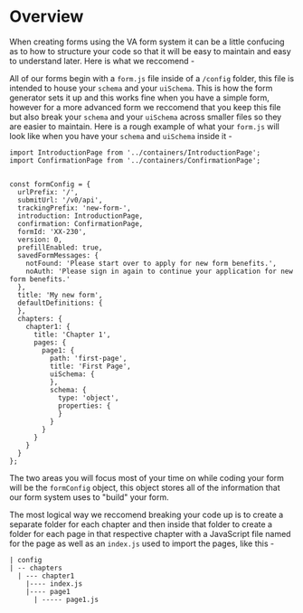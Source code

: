 # Overview

When creating forms using the VA form system it can be a little confucing as to how to structure your code so that it will be easy to maintain and easy to understand later. Here is what we reccomend - 

All of our forms begin with a `form.js` file inside of a `/config` folder, this file is intended to house your `schema` and your `uiSchema`. This is how the form generator sets it up and this works fine when you have a simple form, however for a more advanced form we reccomend that you keep this file but also break your `schema` and your `uiSchema` across smaller files so they are easier to maintain. Here is a rough example of what your `form.js` will look like when you have your `schema` and `uiSchema` inside it -

```
import IntroductionPage from '../containers/IntroductionPage';
import ConfirmationPage from '../containers/ConfirmationPage';


const formConfig = {
  urlPrefix: '/',
  submitUrl: '/v0/api',
  trackingPrefix: 'new-form-',
  introduction: IntroductionPage,
  confirmation: ConfirmationPage,
  formId: 'XX-230',
  version: 0,
  prefillEnabled: true,
  savedFormMessages: {
    notFound: 'Please start over to apply for new form benefits.',
    noAuth: 'Please sign in again to continue your application for new form benefits.'
  },
  title: 'My new form',
  defaultDefinitions: {
  },
  chapters: {
    chapter1: {
      title: 'Chapter 1',
      pages: {
        page1: {
          path: 'first-page',
          title: 'First Page',
          uiSchema: {
          },
          schema: {
            type: 'object',
            properties: {
            }
          }
        }
      }
    }
  }
};
```

The two areas you will focus most of your time on while coding your form will be the `formConfig` object, this object stores all of the information that our form system uses to "build" your form. 

The most logical way we reccomend breaking your code up is to create a separate folder for each chapter and then inside that folder to create a folder for each page in that respective chapter with a JavaScript file named for the page as well as an `index.js` used to import the pages, like this -

```
| config
| -- chapters
  | --- chapter1
    |---- index.js
    |---- page1
      | ----- page1.js
```






